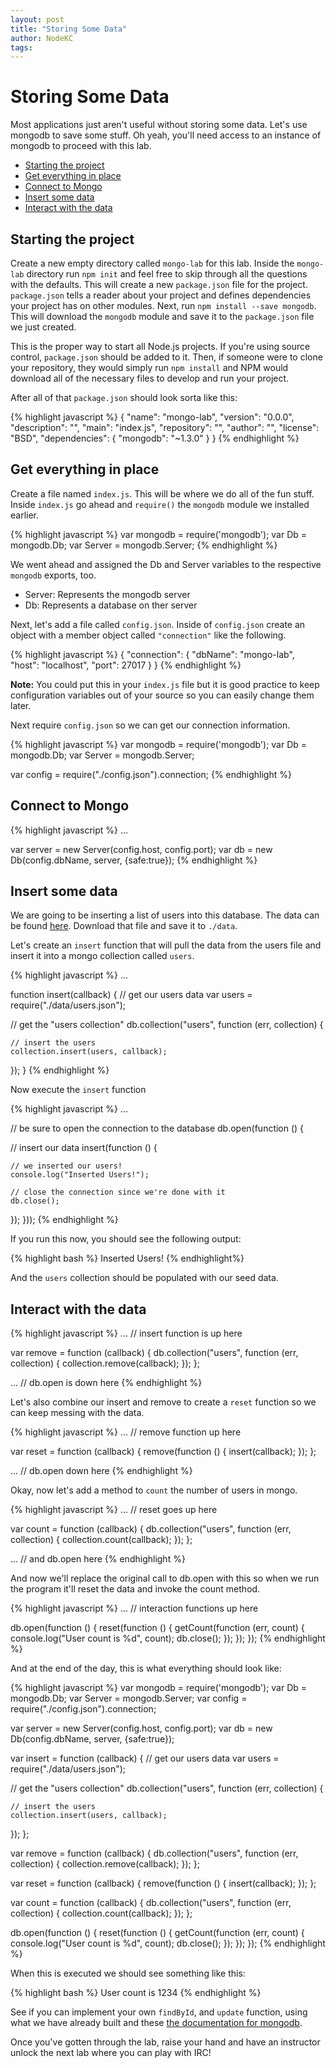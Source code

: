 ```yaml
---
layout: post
title: "Storing Some Data"
author: NodeKC
tags:
---
```


# Storing Some Data

Most applications just aren't useful without storing some data. Let's use mongodb to save some stuff. Oh yeah, you'll need access to an instance of mongodb to proceed with this lab.

* [Starting the project](#starting_the_project)
* [Get everything in place](#get_everything_in_place)
* [Connect to Mongo](#connect_to_mongo)
* [Insert some data](#insert_some_data)
* [Interact with the data](#interact_with_the_data)

## Starting the project

Create a new empty directory called `mongo-lab` for this lab. Inside the `mongo-lab` directory run `npm init` and feel free to skip through all the questions with the defaults. This will create a new `package.json` file for the project. `package.json` tells a reader about your project and defines dependencies your project has on other modules. Next, run `npm install --save mongodb`. This will download the `mongodb` module and save it to the `package.json` file we just created.

This is the proper way to start all Node.js projects. If you're using source control, `package.json` should be added to it. Then, if someone were to clone your repository, they would simply run `npm install` and NPM would download all of the necessary files to develop and run your project.

After all of that `package.json` should look sorta like this:

{% highlight javascript %}
{
  "name": "mongo-lab",
  "version": "0.0.0",
  "description": "",
  "main": "index.js",
  "repository": "",
  "author": "",
  "license": "BSD",
  "dependencies": {
    "mongodb": "~1.3.0"
  }
}
{% endhighlight %}

## Get everything in place

Create a file named `index.js`. This will be where we do all of the fun stuff. Inside `index.js` go ahead and `require()` the `mongodb` module we installed earlier.

{% highlight javascript %}
var mongodb = require('mongodb');
var Db      = mongodb.Db;
var Server  = mongodb.Server;
{% endhighlight %}

We went ahead and assigned the Db and Server variables to the respective `mongodb` exports, too.
* Server: Represents the mongodb server
* Db:     Represents a database on ther server

Next, let's add a file called `config.json`. Inside of `config.json` create an object with a member object called `"connection"` like the following.

{% highlight javascript %}
{
  "connection": {
    "dbName": "mongo-lab",
    "host": "localhost",
    "port": 27017
  }
}
{% endhighlight %}

**Note:** You could put this in your `index.js` file but it is good practice to keep configuration variables out of your source so you can easily change them later.  

Next require `config.json` so we can get our connection information.

{% highlight javascript %}
var mongodb = require('mongodb');
var Db      = mongodb.Db;
var Server  = mongodb.Server;

var config  = require("./config.json").connection;
{% endhighlight %}

## Connect to Mongo

{% highlight javascript %}
...

var server = new Server(config.host, config.port);
var db     = new Db(config.dbName, server, {safe:true});
{% endhighlight %}

## Insert some data

We are going to be inserting a list of users into this database. The data can be found [here](https://raw.github.com/nodekc/workshop/master/examples/mongo/assets/users.json). Download that file and save it to `./data`.

Let's create an `insert` function that will pull the data from the users file and insert it into a mongo collection called `users`.

{% highlight javascript %}
...

function insert(callback) {
  // get our users data
  var users = require("./data/users.json");

  // get the "users collection"
  db.collection("users", function (err, collection) {

    // insert the users
    collection.insert(users, callback);
  });
}
{% endhighlight %}

Now execute the `insert` function

{% highlight javascript %}
...

// be sure to open the connection to the database
db.open(function () {

  // insert our data
  insert(function () {

    // we inserted our users!
    console.log("Inserted Users!");

    // close the connection since we're done with it
    db.close();
  });
}));
{% endhighlight %}

If you run this now, you should see the following output:

{% highlight bash %}
Inserted Users!
{% endhighlight%}

And the `users` collection should be populated with our seed data.

## Interact with the data

{% highlight javascript %}
... // insert function is up here

var remove = function (callback) {
  db.collection("users", function (err, collection) {
    collection.remove(callback);
  });
};

... // db.open is down here
{% endhighlight %}

Let's also combine our insert and remove to create a `reset` function so we can keep messing with the data.

{% highlight javascript %}
... // remove function up here

var reset = function (callback) {
  remove(function () {
    insert(callback);
  });
};

... // db.open down here
{% endhighlight %}

Okay, now let's add a method to `count` the number of users in mongo.

{% highlight javascript %}
... // reset goes up here

var count = function (callback) {
  db.collection("users", function (err, collection) {
    collection.count(callback);
  });
};

... // and db.open here
{% endhighlight %}

And now we'll replace the original call to db.open with this so when we run the program it'll reset the data and invoke the count method.

{% highlight javascript %}
... // interaction functions up here

db.open(function () {
  reset(function () {
    getCount(function (err, count) {
      console.log("User count is %d", count);
      db.close();
    });
  });
});
{% endhighlight %}

And at the end of the day, this is what everything should look like:

{% highlight javascript %}
var mongodb = require('mongodb');
var Db      = mongodb.Db;
var Server  = mongodb.Server;
var config  = require("./config.json").connection;

var server = new Server(config.host, config.port);
var db     = new Db(config.dbName, server, {safe:true});

var insert = function (callback) {
  // get our users data
  var users = require("./data/users.json");

  // get the "users collection"
  db.collection("users", function (err, collection) {

    // insert the users
    collection.insert(users, callback);
  });
};

var remove = function (callback) {
  db.collection("users", function (err, collection) {
    collection.remove(callback);
  });
};

var reset = function (callback) {
  remove(function () {
    insert(callback);
  });
};

var count = function (callback) {
  db.collection("users", function (err, collection) {
    collection.count(callback);
  });
};

db.open(function () {
  reset(function () {
    getCount(function (err, count) {
      console.log("User count is %d", count);
      db.close();
    });
  });
});
{% endhighlight %}

When this is executed we should see something like this:

{% highlight bash %}
User count is 1234
{% endhighlight %}

<!--## More advanced Mongo interactions

13. Next lets add a function that aggregates the users by the first letter in their `firstName` property. To do this we will need to use the [MapReduce](http://www.mongodb.org/display/DOCS/MapReduce).

{% highlight javascript %}
var getCountByFirstName = (function getCountByFirstName() {
function map() {
  if (this.firstName) {
    emit(this.firstName.charAt(0), 1);
  }
}

function reduce(key, values) {
  return values.length;
}

return function _getCountByFirstName(cb) {
  getCollection("users", function getUsersCollection(collection) {
    collection.mapReduce(map, reduce, {out:{inline:1}}, intercept(cb));
  });
};
}());
{% endhighlight %}

What is that function wrapped in parens? That is called an `IIFE` (Immediatly Invoked Function Expression). This allows us to keep `map` and `reduce` private while exposing the `_getCountByFirstName` function. So `getCountByFirstName` is actually assigned to `_getCountByFirstName` while not exposing the private `map` and `reduce` functions.

**Note** the `map` and `reduce` functions are not executed in `node` they are actually serialzed by calling the `toString` and sent to `mongo` to execute on the server. So you **cannot** use any variables that would normally be available (i.e. closure varibles).

Notice how we pass in `{out : {inline : 1}}` this tells mongo to do the map reduce in memory. 

Now let's use it and see what we get!

{% highlight javascript %}
db.open(intercept(function () {
  reset(function () {
    getCountByFirstName(function (counts) {
      console.log("got counts by first name!");
      console.log(JSON.stringify(counts, null, 4));
    });
  });
}));
{% endhighlight %}

Your output should look like this.

{% highlight javascript %}
got counts by first name!
[
  {
    "_id": "A",
    "value": 14
  },
  {
    "_id": "B",
    "value": 6
  },
  {
    "_id": "C",
    "value": 6
  },
  {
    "_id": "D",
    "value": 9
  },
  .
  .
  .
  {
    "_id": "W",
    "value": 3
  },
  {
    "_id": "Y",
    "value": 2
  },
  {
    "_id": "Z",
    "value": 2
  }
]
{% endhighlight %}-->

See if you can implement your own `findById`, and `update` function, using what we have already built and these [the documentation for mongodb](http://mongodb.github.com/node-mongodb-native/).

Once you've gotten through the lab, raise your hand and have an instructor unlock the next lab where you can play with IRC!
